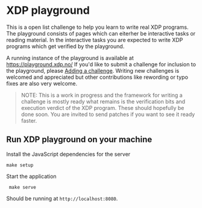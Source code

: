 # XDP playground

This is a open list challenge to help you learn to write real XDP programs.  The
playground consists of pages which can eiterher be interactive tasks or reading
material. In the interactive tasks you are expected to write XDP programs which
get verified by the playground.

A running instance of the playground is available at https://playground.xdp.no/
If you'd like to submit a challenge for inclusion to the playground, please
[Adding a challenge](./Challenge.md). Writing new challenges is welcomed and
appreciated but other contributions like rewording or typo fixes are also very
welcome.

> NOTE: This is a work in progress and the framework for writing a challenge is
> mostly ready what remains is the verification bits and execution verdict of
> the XDP program. These should hopefully be done soon. You are invited to send
> patches if you want to see it ready faster.

## Run XDP playground on your machine

Install the JavaScript dependencies for the server

    make setup

Start the application

     make serve

Should be running at `http://localhost:8080`.

[0]: http://prototype-kernel.readthedocs.io/en/latest/networking/XDP/introduction.html#what-is-xdp
